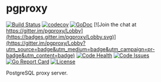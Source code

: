 # pgproxy
[![Build Status](https://travis-ci.org/wgliang/pgproxy.svg?branch=master)](https://travis-ci.org/wgliang/pgproxy)
[![codecov](https://codecov.io/gh/wgliang/pgproxy/branch/master/graph/badge.svg)](https://codecov.io/gh/wgliang/pgproxy)
[![GoDoc](https://godoc.org/github.com/wgliang/pgproxy?status.svg)](https://godoc.org/github.com/wgliang/pgproxy)
[![Join the chat at https://gitter.im/pgproxy/Lobby](https://badges.gitter.im/pgproxy/Lobby.svg)](https://gitter.im/pgproxy/Lobby?utm_source=badge&utm_medium=badge&utm_campaign=pr-badge&utm_content=badge)
[![Code Health](https://landscape.io/github/wgliang/pgproxy/master/landscape.svg?style=flat)](https://landscape.io/github/wgliang/pgproxy/master)
[![Code Issues](https://www.quantifiedcode.com/api/v1/project/98b2cb0efd774c5fa8f9299c4f96a8c5/badge.svg)](https://www.quantifiedcode.com/app/project/98b2cb0efd774c5fa8f9299c4f96a8c5)
[![Go Report Card](https://goreportcard.com/badge/github.com/wgliang/pgproxy)](https://goreportcard.com/report/github.com/wgliang/pgproxy)
[![License](https://img.shields.io/badge/LICENSE-Apache2.0-ff69b4.svg)](http://www.apache.org/licenses/LICENSE-2.0.html)

PostgreSQL proxy server.
